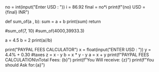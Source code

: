 no = int(input("Enter USD : "))
i = 86.92
final = no*i
print(f"{no} USD = {final} INR")

def sum_of(a , b):
 sum = a + b
 print(sum)
 return 


#sum_of(7, 10)
#sum_of(4000,39933.3)

a = 4.5
b = 2
print(a//b)

print("PAYPAL FEES CALCULATOR")
x = float(input("ENTER USD : "))
y = 4.4% + 0.30 #taxes
z = x - y
b = x * y - y
a = x + y
print(f"PAYPAL FEES CALCULATION\nTotal Fees: {b}")
print(f"You Will receive: {z}") 
print(f"You should Ask for:{a}")
    
